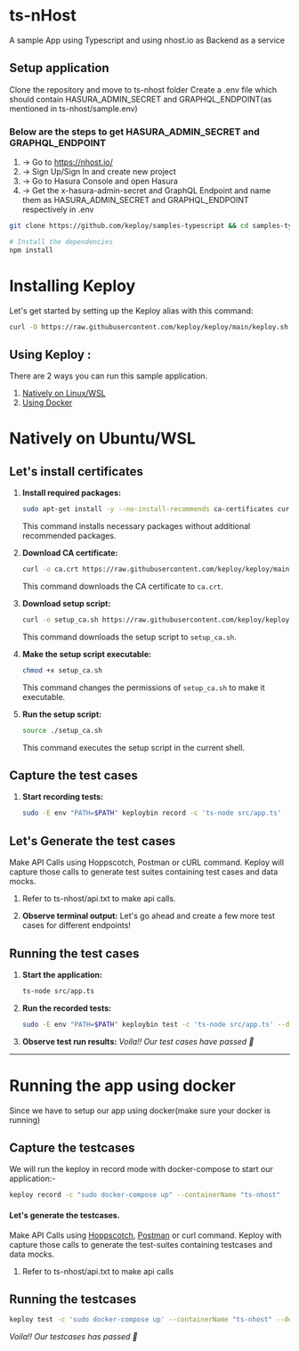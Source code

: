 # ts-nHost

A sample App using Typescript and using nhost.io as Backend as a service

## Setup application

Clone the repository and move to ts-nhost folder
Create a .env file which should contain HASURA_ADMIN_SECRET and GRAPHQL_ENDPOINT(as mentioned in ts-nhost/sample.env)

### Below are the steps to get HASURA_ADMIN_SECRET and GRAPHQL_ENDPOINT

1. -> Go to https://nhost.io/
2. -> Sign Up/Sign In and create new project
3. -> Go to Hasura Console and open Hasura
4. -> Get the x-hasura-admin-secret and GraphQL Endpoint and name them as HASURA_ADMIN_SECRET and GRAPHQL_ENDPOINT respectively in .env

```bash
git clone https://github.com/keploy/samples-typescript && cd samples-typescript/ts-nhost

# Install the dependencies
npm install
```

# Installing Keploy

Let's get started by setting up the Keploy alias with this command:

```sh
curl -O https://raw.githubusercontent.com/keploy/keploy/main/keploy.sh && source keploy.sh
```

## Using Keploy :

There are 2 ways you can run this sample application.

1. [Natively on Linux/WSL](#natively-on-ubuntuwsl)
2. [Using Docker](#running-sample-app-using-docker)

# Natively on Ubuntu/WSL

## Let's install certificates

1. **Install required packages:**

   ```sh
   sudo apt-get install -y --no-install-recommends ca-certificates curl
   ```

   This command installs necessary packages without additional recommended packages.

2. **Download CA certificate:**

   ```sh
   curl -o ca.crt https://raw.githubusercontent.com/keploy/keploy/main/pkg/core/proxy/asset/ca.crt
   ```

   This command downloads the CA certificate to `ca.crt`.

3. **Download setup script:**

   ```sh
   curl -o setup_ca.sh https://raw.githubusercontent.com/keploy/keploy/main/pkg/core/proxy/asset/setup_ca.sh
   ```

   This command downloads the setup script to `setup_ca.sh`.

4. **Make the setup script executable:**

   ```sh
   chmod +x setup_ca.sh
   ```

   This command changes the permissions of `setup_ca.sh` to make it executable.

5. **Run the setup script:**
   ```sh
   source ./setup_ca.sh
   ```
   This command executes the setup script in the current shell.

## Capture the test cases

1. **Start recording tests:**
   ```bash
   sudo -E env "PATH=$PATH" keploybin record -c 'ts-node src/app.ts'
   ```

## Let's Generate the test cases

Make API Calls using Hoppscotch, Postman or cURL command. Keploy will capture those calls to generate test suites containing test cases and data mocks.

1. Refer to ts-nhost/api.txt to make api calls.

2. **Observe terminal output:**
   Let's go ahead and create a few more test cases for different endpoints!

## Running the test cases

1. **Start the application:**

   ```bash
   ts-node src/app.ts
   ```

2. **Run the recorded tests:**

   ```bash
   sudo -E env "PATH=$PATH" keploybin test -c 'ts-node src/app.ts' --delay 10
   ```

3. **Observe test run results:**
   _Voila!! Our test cases have passed 🌟_

---

# Running the app using docker

Since we have to setup our app using docker(make sure your docker is running)

## Capture the testcases

We will run the keploy in record mode with docker-compose to start our application:-

```bash
keploy record -c "sudo docker-compose up" --containerName "ts-nhost"

```

#### Let's generate the testcases.

Make API Calls using [Hoppscotch](https://hoppscotch.io), [Postman](https://postman.com) or curl command. Keploy with capture those calls to generate the test-suites containing testcases and data mocks.

1. Refer to ts-nhost/api.txt to make api calls

## Running the testcases

```bash
keploy test -c 'sudo docker-compose up' --containerName "ts-nhost" --delay 10
```

_Voila!! Our testcases has passed 🌟_
